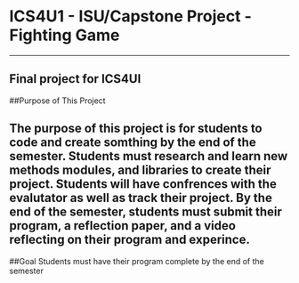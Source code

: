 # ICS4U1 - ISU/Capstone Project - Fighting Game 
---
Final project for ICS4UI
---
##Purpose of This Project 

The purpose of this project is for students to code and create somthing by the end of the semester. Students must research and learn new methods modules, and libraries to create their project. Students will have confrences with the evalutator as well as track their project. By the end of the semester, students must submit their program, a reflection paper, and a video reflecting on their program and experince. 
---
##Goal
Students must have their program complete by the end of the semester 
